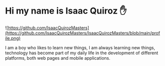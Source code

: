 # Hi my name is Isaac Quiroz ✋ 
![https://github.com/IsaacQuirozMasters](https://github.com/IsaacQuirozMasters/IsaacQuirozMasters/blob/main/profile.png)

I am a boy who likes to learn new things, I am always learning new things, technology has become part of my daily life in the development of different platforms, both web pages and mobile applications.
<!--
**IsaacQuirozMasters/IsaacQuirozMasters** is a ✨ _special_ ✨ repository because its `README.md` (this file) appears on your GitHub profile.

Here are some ideas to get you started:

- 🔭 I’m currently working on ...
- 🌱 I’m currently learning ...
- 👯 I’m looking to collaborate on ...
- 🤔 I’m looking for help with ...
- 💬 Ask me about ...
- 📫 How to reach me: ...
- 😄 Pronouns: ...
- ⚡ Fun fact: ...
-->
